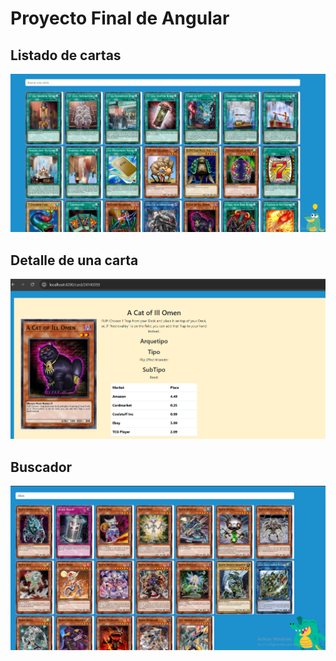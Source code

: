 # Proyecto Final de Angular

## Listado de cartas

![alt text](image-1.png)

## Detalle de una carta

![alt text](image.png)

## Buscador

![alt text](image-3.png)
